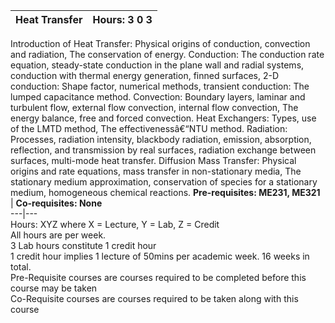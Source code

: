 **Heat Transfer** | **Hours: 3 0 3**  
---|---  
Introduction of Heat Transfer: Physical origins of conduction, convection and radiation, The conservation of energy. Conduction: The conduction rate equation, steady-state conduction in the plane wall and radial systems, conduction with thermal energy generation, finned surfaces, 2-D conduction: Shape factor, numerical methods, transient conduction: The lumped capacitance method. Convection: Boundary layers, laminar and turbulent flow, external flow convection, internal flow convection, The energy balance, free and forced convection. Heat Exchangers: Types, use of the LMTD method, The effectivenessâ€“NTU method. Radiation: Processes, radiation intensity, blackbody radiation, emission, absorption, reflection, and transmission by real surfaces, radiation exchange between surfaces, multi-mode heat transfer. Diffusion Mass Transfer: Physical origins and rate equations, mass transfer in non-stationary media, The stationary medium approximation, conservation of species for a stationary medium, homogeneous chemical reactions.
**Pre-requisites: ME231, ME321** | **Co-requisites: None**  
---|---  
Hours: XYZ where X = Lecture, Y = Lab, Z = Credit  
All hours are per week.  
3 Lab hours constitute 1 credit hour  
1 credit hour implies 1 lecture of 50mins per academic week. 16 weeks in total.  
Pre-Requisite courses are courses required to be completed before this course may be taken  
Co-Requisite courses are courses required to be taken along with this course
